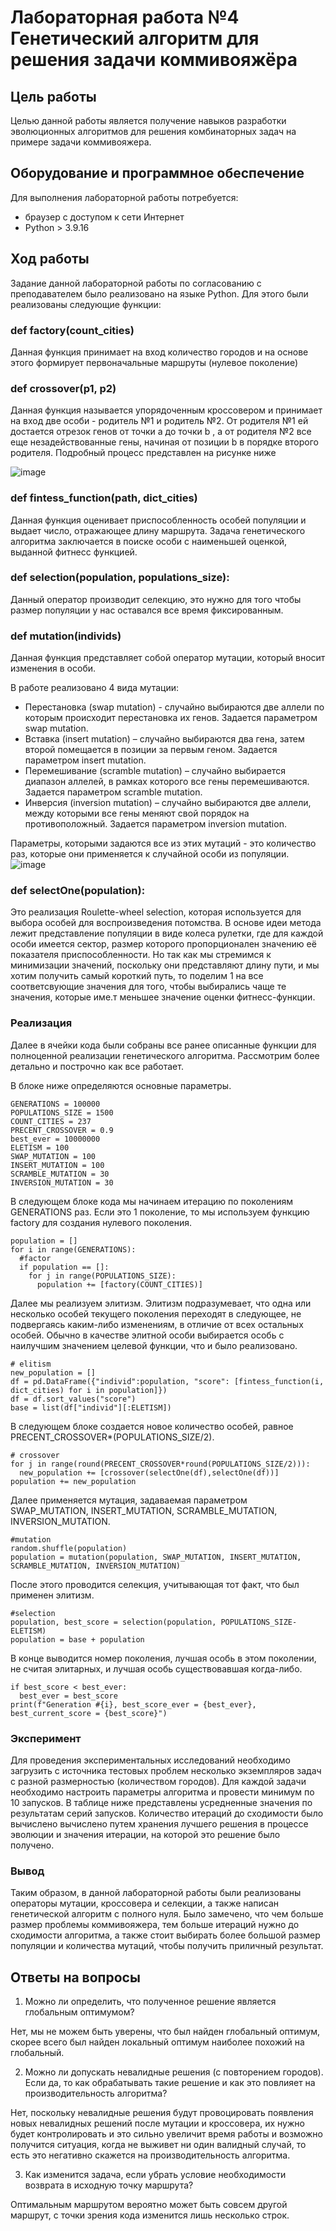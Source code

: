 # Лабораторная работа №4 Генетический алгоритм для решения задачи коммивояжёра
## Цель работы
Целью данной работы является получение навыков разработки эволюционных алгоритмов для решения комбинаторных задач на примере задачи коммивояжера.
## Оборудование и программное обеспечение
Для выполнения лабораторной работы потребуется:
* браузер с доступом к сети Интернет
* Python > 3.9.16
## Ход работы
Задание данной лабораторной работы по согласованию с преподавателем было реализовано на языке Python. Для этого были реализованы следующие функции:

### def factory(count_cities)
Данная функция принимает на вход количество городов и на основе этого формирует первоначальные маршруты (нулевое поколение)

### def crossover(p1, p2)
Данная функция называется упорядоченным кроссовером и принимает на вход две особи -  родитель №1 и родитель №2. 
От родителя №1 ей достается отрезок генов от точки  a до точки b , а от родителя №2  все еще незадействованные гены, 
начиная от позиции b в порядке второго родителя. Подробный процесс представлен на рисунке ниже



![image](https://user-images.githubusercontent.com/91135334/224931099-6895d279-bfd1-4f62-9e30-5fd6aabc6694.png)

### def fintess_function(path, dict_cities)

Данная функция оценивает приспособленность особей популяции и выдает число, отражающее длину маршрута. Задача генетического алгоритма заключается в поиске особи с наименьшей оценкой, выданной фитнесс функцией.

### def selection(population, populations_size):
Данный оператор производит селекцию, это нужно для того чтобы размер популяции у нас оставался все время фиксированным.

### def mutation(individs)

Данная функция представляет собой оператор мутации, который вносит изменения в особи.

В работе реализовано 4 вида мутации: 

* Перестановка (swap mutation) - случайно выбираются две аллели по которым происходит перестановка их генов. Задается параметром swap mutation.
* Вставка (insert mutation) – случайно выбираются два гена, затем второй помещается в позиции за первым геном. Задается параметром insert mutation.
* Перемешивание (scramble mutation) – случайно выбирается диапазон аллелей, в рамках которого все гены перемешиваются. Задается параметром  scramble mutation.
* Инверсия (inversion mutation) – случайно выбираются две аллели, между которыми все гены меняют свой порядок на противоположный. Задается параметром inversion mutation.

Параметры, которыми задаются все из этих мутаций - это количество раз, которые они применяется к случайной особи из популяции. 
![image](https://user-images.githubusercontent.com/91135334/224950933-4f2e8558-5d12-42a0-b186-3213955cafcb.png)

### def selectOne(population):

Это реализация Roulette-wheel selection, которая используется для выбора особей для воспроизведения потомства. В основе идеи метода лежит представление популяции в виде колеса рулетки, где для каждой особи имеется сектор, размер которого пропорционален значению её показателя приспособленности. Но так как мы стремимся к минимизации значений, поскольку они представляют длину пути, и мы хотим получить самый короткий путь, то поделим 1 на все соответсвующие значения для того, чтобы выбирались чаще те значения, которые име.т меньшее значение оценки фитнесс-функции. 

### Реализация

Далее в ячейки кода были собраны все ранее описанные функции для полноценной реализации генетического алгоритма. Рассмотрим более детально и построчно как все работает.

В блоке ниже определяются основные параметры.

```python3
GENERATIONS = 100000
POPULATIONS_SIZE = 1500
COUNT_CITIES = 237
PRECENT_CROSSOVER = 0.9
best_ever = 10000000
ELETISM = 100
SWAP_MUTATION = 100
INSERT_MUTATION = 100
SCRAMBLE_MUTATION = 30
INVERSION_MUTATION = 30
```

В следующем блоке кода мы начинаем итерацию по поколениям GENERATIONS раз. Если это 1 поколение, то мы используем функцию  factory для создания нулевого поколения.
```python3
population = []
for i in range(GENERATIONS):
  #factor
  if population == []:
    for j in range(POPULATIONS_SIZE):
      population += [factory(COUNT_CITIES)]
```
Далее мы реализуем элитизм. Элитизм подразумевает, что одна или несколько особей текущего поколения переходят в следующее, не подвергаясь каким-либо изменениям, в отличие от всех остальных особей. Обычно в качестве элитной особи выбирается особь с наилучшим значением целевой функции, что и было реализовано.

```python3
# elitism
new_population = []
df = pd.DataFrame({"individ":population, "score": [fintess_function(i, dict_cities) for i in population]})
df = df.sort_values("score")
base = list(df["individ"][:ELETISM])
```
В следующем блоке создается новое количество особей, равное  PRECENT_CROSSOVER*(POPULATIONS_SIZE/2).
```python3
# crossover
for j in range(round(PRECENT_CROSSOVER*round(POPULATIONS_SIZE/2))):
  new_population += [crossover(selectOne(df),selectOne(df))]
population += new_population
```
Далее применяется мутация, задаваемая параметром SWAP_MUTATION, INSERT_MUTATION, SCRAMBLE_MUTATION, INVERSION_MUTATION.

```python3
#mutation
random.shuffle(population)
population = mutation(population, SWAP_MUTATION, INSERT_MUTATION, SCRAMBLE_MUTATION, INVERSION_MUTATION)
```
После этого проводится селекция, учитывающая тот факт, что был применен элитизм.
```python3
#selection
population, best_score = selection(population, POPULATIONS_SIZE- ELETISM)
population = base + population
```
В конце выводится номер поколения, лучшая особь в этом поколении, не считая элитарных, и лучшая особь существовавшая когда-либо. 
```python3
if best_score < best_ever:
  best_ever = best_score
print(f"Generation #{i}, best_score_ever = {best_ever}, best_current_score = {best_score}")
```


### Эксперимент
Для проведения экспериментальных исследований необходимо загрузить
с источника тестовых проблем несколько экземпляров задач с разной
размерностью (количеством городов). Для каждой задачи необходимо
настроить параметры алгоритма и провести минимум по 10 запусков. В
таблице ниже  представлены усредненные значения по результатам серий
запусков. Количество итераций до сходимости было вычислено вычислено путем
хранения лучшего решения в процессе эволюции и значения итерации, на
которой это решение было получено.

### Вывод

Таким образом, в данной лабораторной работы были реализованы операторы мутации, кроссовера и селекции, а также написан генетической алгоритм с полного нуля. Было замечено, что чем больше размер проблемы коммивояжера, тем больше итераций нужно до сходимости алгоритма, а также стоит выбирать более большой размер популяции и количества мутаций, чтобы получить приличный результат.  

## Ответы на вопросы

1. Можно ли определить, что полученное решение является глобальным оптимумом?

Нет, мы не можем быть уверены, что был найден глобальный оптимум, скорее всего был найден локальный оптимум наиболее похожий на глобальный.

2. Можно ли допускать невалидные решения (с повторением городов). Если да, то как обрабатывать такие решение и как это повлияет на производительность алгоритма?

Нет, поскольку невалидные решения будут провоцировать появления новых невалидных решений после мутации и кроссовера, их нужно будет контролировать и это сильно увеличит время работы и возможно получится ситуация, когда не выживет ни один валидный случай, то есть это негативно скажется на производительность алгоритма.


3. Как изменится задача, если убрать условие необходимости возврата в исходную точку маршрута?

Оптимальным маршрутом вероятно может быть совсем другой маршрут, с точки зрения кода изменится лишь несколько строк.
